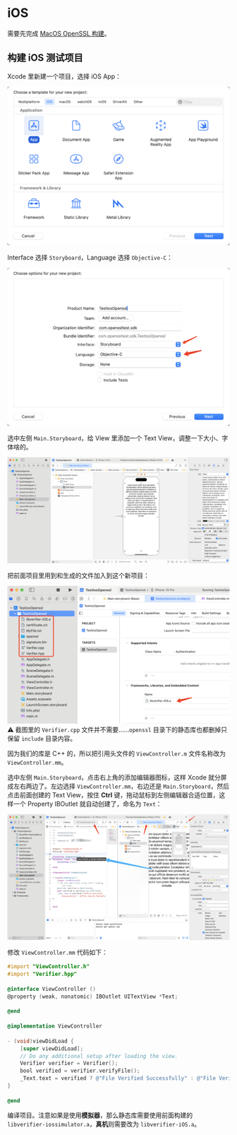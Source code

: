 # iOS

需要先完成 [MacOS OpenSSL 构建](../MacOS/README.md)。



## 构建 iOS 测试项目

Xcode 里新建一个项目，选择 iOS App：

![企业微信20231128-165928@2x.png](../images/企业微信20231128-165928@2x.png)

Interface 选择 `Storyboard`，Language 选择 `Objective-C`：

![企业微信20231128-170052@2x.png](../images/企业微信20231128-170052@2x.png)

选中左侧 `Main.Storyboard`，给 View 里添加一个 Text View，调整一下大小、字体啥的。

![企业微信20231128-170631@2x.png](../images/企业微信20231128-170631@2x.png)

把前面项目里用到和生成的文件加入到这个新项目：

![b9473289107101cae9ac065d3eed7b6d.png](../images/b9473289107101cae9ac065d3eed7b6d.png)
⚠️ 截图里的 `Verifier.cpp` 文件并不需要……`openssl` 目录下的静态库也都删掉只保留 `include` 目录内容。



因为我们的库是 C++ 的，所以把引用头文件的 `ViewController.m` 文件名称改为 `ViewController.mm`。



选中左侧 `Main.Storyboard`，点击右上角的添加编辑器图标，这样 Xcode 就分屏成左右两边了。左边选择 `ViewController.mm`，右边还是 `Main.Storyboard`，然后点击前面创建的 Text View，按住 **Ctrl** 键，拖动鼠标到左侧编辑器合适位置，这样一个 Property IBOutlet 就自动创建了，命名为 `Text`：

![企业微信20231129-111427@2x.png](../images/企业微信20231129-111427@2x.png)



修改 `ViewController.mm` 代码如下：

```objectivec
#import "ViewController.h"
#import "Verifier.hpp"

@interface ViewController ()
@property (weak, nonatomic) IBOutlet UITextView *Text;

@end

@implementation ViewController

- (void)viewDidLoad {
    [super viewDidLoad];
    // Do any additional setup after loading the view.
    Verifier verifier = Verifier();
    bool verified = verifier.verifyFile();
    _Text.text = verified ? @"File Verified Successfully" : @"File Verify Failed";
}

@end
```

编译项目。注意如果是使用**模拟器**，那么静态库需要使用前面构建的 `libverifier-iossimulator.a`，**真机**则需要改为 `libverifier-iOS.a`。




